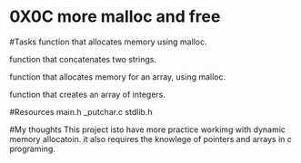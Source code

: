 # 0X0C more malloc and free

#Tasks
function that allocates memory using malloc.

function that concatenates two strings.

function that allocates memory for an array, using malloc.

function that creates an array of integers.

#Resources
main.h
_putchar.c
stdlib.h

#My thoughts
This project isto have more practice workimg with dynamic memory allocatoin. it also requires the knowlege of pointers and arrays in c programing.
